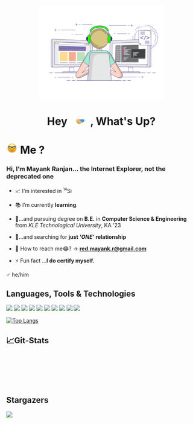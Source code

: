 <p align="center">
    <a href="">
        <img title="" alt="" src="https://github.com/itsMeBuddy/itsMeBuddy/blob/main/gifs/y.gif" width=auto height="250px"/>
    </a>
</p>

<h1 align="center"> Hey <img src="https://github.com/itsMeBuddy/itsMeBuddy/blob/main/gifs/Handshake.gif" width=auto height="25px" />, What's Up? </h1>

# <img src="https://github.com/itsMeBuddy/itsMeBuddy/blob/main/gifs/Gif_.gif" width="30px" height=auto /> Me ?

<!-- - <a href="" <img src="https://github.com/itsMeBuddy/itsMeBuddy/blob/main/gifs/Handshake.gif"/><a> -->

### Hi, I’m Mayank Ranjan... the Internet Explorer, not the deprecated one

- 📈 I’m interested in <sup><small>14</small></sup>Si

- 📚 I’m currently **learning**.

- 🥱...and pursuing degree on **B.E.** in **Computer Science & Engineering** from _KLE Technological University_, KA '23

- 👧...and searching for **just _'ONE'_ relationship**

- 📮 How to reach me😂? -> **red.mayank.r@gmail.com**

- ⚡ Fun fact ...**I do certify myself.**

♂ he/him

## Languages, Tools & Technologies

<p align="left">
    <a href=""><img src="https://img.icons8.com/color/48/000000/c-plus-plus-logo.png"/></a>
    <a href=""><img src="https://img.icons8.com/color/48/000000/html-5--v1.png"/></a>
    <a href=""><img src="https://img.icons8.com/color/48/000000/css3.png"/></a>
    <a href=""><img src="https://img.icons8.com/color/48/000000/openstack.png"/></a>
    <a href=""><img src="https://img.icons8.com/color/48/000000/c-plus-plus-logo.png"/></a>
    <a href=""><img src="https://img.icons8.com/color/48/000000/c-plus-plus-logo.png"/></a>
    <a href=""><img src="https://img.icons8.com/color/48/000000/c-plus-plus-logo.png"/></a>
    <a href=""><img src="https://img.icons8.com/color/48/000000/c-plus-plus-logo.png"/></a>
    <a href=""><img src="https://img.icons8.com/color/48/000000/c-plus-plus-logo.png"/></a>
    <a href=""><img src="https://img.icons8.com/color/48/000000/c-plus-plus-logo.png"/></a>
</p>

[![Top Langs](https://github-readme-stats.vercel.app/api/top-langs/?username=itsMeBuddy&theme=github_dark&hide_border=true)](https://github.com/anuraghazra/github-readme-stats)

## 📈Git-Stats

<p align="center">
    <a href="">
        <img title="" alt="" src="https://streak-stats.demolab.com?user=itsMeBuddy&theme=github-dark-blue&hide_border=true&date_format=M%20j%5B%2C%20Y%5D"/>
    </a>
</p>
<p align="center">
    <a href="">
        <img title="" alt="" src="https://github-readme-stats.vercel.app/api?username=itsMeBuddy&show_icons=true&theme=github_dark&hide_border=true"/>
    </a>
</p>
<p align="center">
    <a href="">
        <img title="" alt="" src="https://activity-graph.herokuapp.com/graph?username=itsMeBuddy&bg_color=0D1117&color=5BCDEC&line=5BCDEC&point=FFFFFF&hide_border=true"/>
    </a>
</p>

## Stargazers

<a href="https://github.com/itsMeBuddy/">
    <img src="https://komarev.com/ghpvc/?username=itsMeBuddy">
</a>
